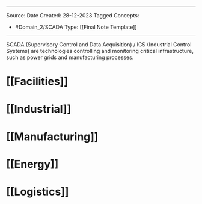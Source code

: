 - - -
Source:
Date Created:  28-12-2023
Tagged Concepts:
- #Domain_2/SCADA 
Type: [[Final Note Template]]
- - - 

SCADA (Supervisory Control and Data Acquisition) / ICS (Industrial Control Systems) are technologies controlling and monitoring critical infrastructure, such as power grids and manufacturing processes.

# [[Facilities]]
# [[Industrial]]
# [[Manufacturing]]
# [[Energy]]
# [[Logistics]]